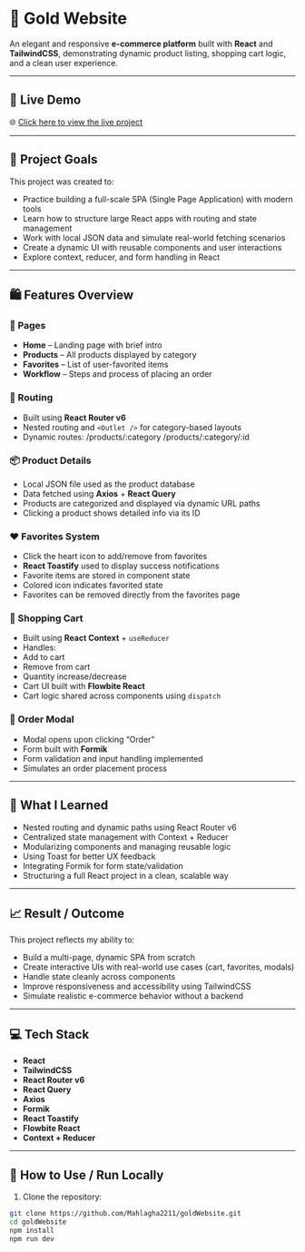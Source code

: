 # 💎 Gold Website

An elegant and responsive **e-commerce platform** built with **React** and **TailwindCSS**, demonstrating dynamic product listing, shopping cart logic, and a clean user experience.

---

## 🔗 Live Demo

🌐 [Click here to view the live project](https://gold-website-tau.vercel.app)

---

## 🎯 Project Goals

This project was created to:

- Practice building a full-scale SPA (Single Page Application) with modern tools
- Learn how to structure large React apps with routing and state management
- Work with local JSON data and simulate real-world fetching scenarios
- Create a dynamic UI with reusable components and user interactions
- Explore context, reducer, and form handling in React

---

## 🛍️ Features Overview

### 🧭 Pages

- **Home** – Landing page with brief intro
- **Products** – All products displayed by category
- **Favorites** – List of user-favorited items
- **Workflow** – Steps and process of placing an order

### 📁 Routing

- Built using **React Router v6**
- Nested routing and `<Outlet />` for category-based layouts
- Dynamic routes:
 /products/:category
 /products/:category/:id
### 📦 Product Details

- Local JSON file used as the product database
- Data fetched using **Axios** + **React Query**
- Products are categorized and displayed via dynamic URL paths
- Clicking a product shows detailed info via its ID

### ❤️ Favorites System

- Click the heart icon to add/remove from favorites
- **React Toastify** used to display success notifications
- Favorite items are stored in component state
- Colored icon indicates favorited state
- Favorites can be removed directly from the favorites page

### 🛒 Shopping Cart

- Built using **React Context** + `useReducer`
- Handles:
- Add to cart
- Remove from cart
- Quantity increase/decrease
- Cart UI built with **Flowbite React**
- Cart logic shared across components using `dispatch`

### 🧾 Order Modal

- Modal opens upon clicking “Order”
- Form built with **Formik**
- Form validation and input handling implemented
- Simulates an order placement process

---

## 🧠 What I Learned

- Nested routing and dynamic paths using React Router v6
- Centralized state management with Context + Reducer
- Modularizing components and managing reusable logic
- Using Toast for better UX feedback
- Integrating Formik for form state/validation
- Structuring a full React project in a clean, scalable way

---

## 📈 Result / Outcome

This project reflects my ability to:

- Build a multi-page, dynamic SPA from scratch
- Create interactive UIs with real-world use cases (cart, favorites, modals)
- Handle state cleanly across components
- Improve responsiveness and accessibility using TailwindCSS
- Simulate realistic e-commerce behavior without a backend

---

## 💻 Tech Stack

- **React**
- **TailwindCSS**
- **React Router v6**
- **React Query**
- **Axios**
- **Formik**
- **React Toastify**
- **Flowbite React**
- **Context + Reducer**

---

## 🧰 How to Use / Run Locally

1. Clone the repository:

```bash
git clone https://github.com/Mahlagha2211/goldWebsite.git
cd goldWebsite
npm install
npm run dev
